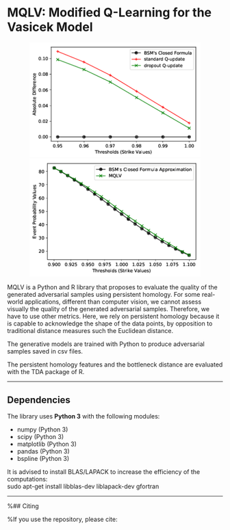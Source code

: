 # MQLV: Modified Q-Learning for the Vasicek Model

<p align="middle">
  <img src="https://github.com/dagrate/MQLV/blob/master/images/results_plot1.png" width="400"/>
  <img src="https://github.com/dagrate/MQLV/blob/master/images/results_plot2.png" width="400"/>
</p>

MQLV is a Python and R library that proposes to evaluate the quality of the generated adversarial samples using persistent homology. For some real-world applications, different than computer vision, we cannot assess visually the quality of the generated adversarial samples. Therefore, we have to use other metrics. Here, we rely on persistent homology because it is capable to acknowledge the shape of the data points, by opposition to traditional distance measures such the Euclidean distance.

The generative models are trained with Python to produce adversarial samples saved in csv files.

The persistent homology features and the bottleneck distance are evaluated with the TDA package of R. 


----------------------------

## Dependencies

The library uses **Python 3** with the following modules:
- numpy (Python 3)
- scipy (Python 3)
- matplotlib (Python 3)
- pandas (Python 3)
- bspline (Python 3)

It is advised to install BLAS/LAPACK to increase the efficiency of the computations:  
sudo apt-get install libblas-dev liblapack-dev gfortran

----------------------------

%## Citing

%If you use the repository, please cite:
